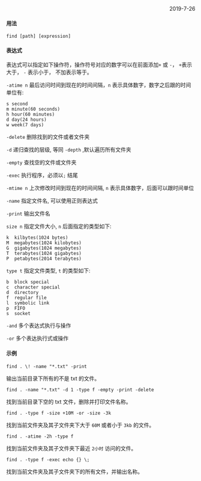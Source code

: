 
<p align="right">2019-7-26</p>

#### 用法 

```
find [path] [expression]
```



#### 表达式

表达式可以指定如下操作符，操作符号对应的数字可以在前面添加`+` 或 `-`， `+`表示大于， `-` 表示小于， 不加表示等于。



`-atime n` 最后访问时间到现在的时间间隔，`n` 表示具体数字，数字之后跟的时间单位有:

	s second
	m minute(60 seconds)
	h hour(60 minutes)
	d day(24 hours)
	w week(7 days)

`-delete` 删除找到的文件或者文件夹

`-d` 递归查找的层级, 等同 `-depth` ,默认遍历所有文件夹

`-empty` 查找空的文件或文件夹

`-exec` 执行程序，必须以`;` 结尾

`-mtime n` 上次修改时间到现在的时间间隔,  `n` 表示具体数字，后面可以跟时间单位

`-name` 指定文件名, 可以使用正则表达式

`-print` 输出文件名

`size n` 指定文件大小, `n` 后面指定的类型如下:

	k  kilbytes(1024 bytes)
	M  megabytes(1024 kilobytes)
	G  gigabytes(1024 megabytes)
	T  terabytes(1024 gigabytes)
	P  petabytes(2014 terabytes)

`type t` 指定文件类型, `t` 的类型如下:

	b  block special
	c  character special
	d  directory
	f  regular file
	l  symbolic link
	p  FIFO
	s  socket

`-and` 多个表达式执行与操作

`-or` 多个表达执行式或操作




#### 示例

```shell
find . \! -name "*.txt" -print
```

输出当前目录下所有的不是 txt 的文件。



```shell
find . -name "*.txt" -d 1 -type f -empty -print -delete
```

找到当前目录下空的 txt 文件，删除并打印文件名称。



```shell
find . -type f -size +10M -or -size -3k
```

找到当前文件夹及其子文件夹下大于 `60M` 或者小于 `3kb` 的文件。




```shell
find . -atime -2h -type f
```

找到当前文件夹及其子文件夹下最近 `2小时` 访问的文件。



```shell
find . -type f -exec echo {} \;
```

找到当前文件夹及其子文件夹下的所有文件，并输出名称。
